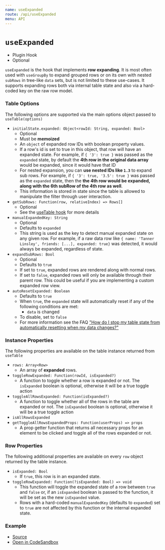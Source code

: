 ```yaml
---
name: useExpanded
route: /api/useExpanded
menu: API
---
```


# `useExpanded`

- Plugin Hook
- Optional

`useExpanded` is the hook that implements **row expanding**. It is most often used with `useGroupBy` to expand grouped rows or on its own with nested `subRows` in tree-like `data` sets, but is not limited to these use-cases. It supports expanding rows both via internal table state and also via a hard-coded key on the raw row model.

### Table Options

The following options are supported via the main options object passed to `useTable(options)`

- `initialState.expanded: Object<rowId: String, expanded: Bool>`
  - Optional
  - Must be **memoized**
  - An `object` of expanded row IDs with boolean property values.
  - If a row's id is set to true in this object, that row will have an expanded state. For example, if `{ '3': true }` was passed as the `expanded` state, by default the **4th row in the original data array** would be expanded, since it would have that ID
  - For nested expansion, you can **use nested IDs like `1.3`** to expand sub rows. For example, if `{ '3': true, '3.5': true }` was passed as the `expanded` state, then the **the 4th row would be expanded, along with the 6th subRow of the 4th row as well**.
  - This information is stored in state since the table is allowed to manipulate the filter through user interaction.
- `getSubRows: Function(row, relativeIndex) => Rows[]`
  - Optional
  - See the [useTable hook](#table-options) for more details
- `manualExpandedKey: String`
  - Optional
  - Defaults to `expanded`
  - This string is used as the key to detect manual expanded state on any given row. For example, if a raw data row like `{ name: 'Tanner Linsley', friends: [...], expanded: true}` was detected, it would always be expanded, regardless of state.
- `expandSubRows: Bool`
  - Optional
  - Defaults to `true`
  - If set to `true`, expanded rows are rendered along with normal rows.
  - If set to `false`, expanded rows will only be available through their parent row. This could be useful if you are implementing a custom expanded row view.
- `autoResetExpanded: Boolean`
  - Defaults to `true`
  - When `true`, the `expanded` state will automatically reset if any of the following conditions are met:
    - `data` is changed
  - To disable, set to `false`
  - For more information see the FAQ ["How do I stop my table state from automatically resetting when my data changes?"](../faq.md#how-do-i-stop-my-table-state-from-automatically-resetting-when-my-data-changes)

### Instance Properties

The following properties are available on the table instance returned from `useTable`

- `rows: Array<Row>`
  - An array of **expanded** rows.
- `toggleRowExpanded: Function(rowId, isExpanded?)`
  - A function to toggle whether a row is expanded or not. The `isExpanded` boolean is optional, otherwise it will be a true toggle action
- `toggleAllRowsExpanded: Function(isExpanded?)`
  - A function to toggle whether all of the rows in the table are expanded or not. The `isExpanded` boolean is optional, otherwise it will be a true toggle action
- `isAllRowsExpanded`
- `getToggleAllRowsExpandedProps: Function(userProps) => props`
  - A prop getter function that returns all necessary props for an element to be clicked and toggle all of the rows expanded or not.

### Row Properties

The following additional properties are available on every `row` object returned by the table instance.

- `isExpanded: Bool`
  - If `true`, this row is in an expanded state.
- `toggleRowExpanded: Function(?isExpanded: Bool) => void`
  - This function will toggle the expanded state of a row between `true` and `false` or, if an `isExpanded` boolean is passed to the function, it will be set as the new `isExpanded` value.
  - Rows with a hard-coded `manualExpandedKey` (defaults to `expanded`) set to `true` are not affected by this function or the internal expanded state.

### Example

- [Source](https://github.com/tannerlinsley/react-table/tree/master/examples/expanding)
- [Open in CodeSandbox](https://codesandbox.io/s/github/tannerlinsley/react-table/tree/master/examples/expanding)

